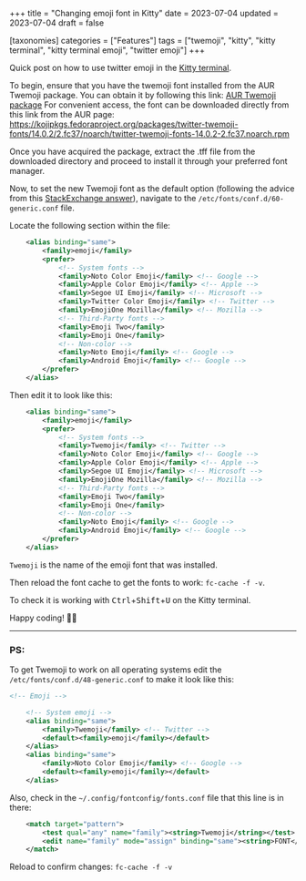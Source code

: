 +++
title = "Changing emoji font in Kitty"
date = 2023-07-04
updated = 2023-07-04
draft = false

[taxonomies]
categories = ["Features"]
tags = ["twemoji", "kitty", "kitty terminal", "kitty terminal emoji", "twitter emoji"]
+++

Quick post on how to use twitter emoji in the [Kitty terminal](https://sw.kovidgoyal.net/kitty/).

<!-- more -->

To begin, ensure that you have the twemoji font installed from the AUR Twemoji package. You can obtain it by following this link: [AUR Twemoji package](https://aur.archlinux.org/packages/ttf-twemoji) For convenient access, the font can be downloaded directly from this link from the AUR page: <https://kojipkgs.fedoraproject.org/packages/twitter-twemoji-fonts/14.0.2/2.fc37/noarch/twitter-twemoji-fonts-14.0.2-2.fc37.noarch.rpm>

Once you have acquired the package, extract the .tff file from the downloaded directory and proceed to install it through your preferred font manager.

Now, to set the new Twemoji font as the default option (following the advice from this [StackExchange answer](https://askubuntu.com/questions/1161516/ubuntu-18-04-gnome-3-28-how-to-change-default-emoji-font-noto-color-emoji)), navigate to the `/etc/fonts/conf.d/60-generic.conf` file.

Locate the following section within the file:
```xml
	<alias binding="same">
		<family>emoji</family>
		<prefer>
			<!-- System fonts -->
			<family>Noto Color Emoji</family> <!-- Google -->
			<family>Apple Color Emoji</family> <!-- Apple -->
			<family>Segoe UI Emoji</family> <!-- Microsoft -->
            <family>Twitter Color Emoji</family> <!-- Twitter -->
			<family>EmojiOne Mozilla</family> <!-- Mozilla -->
			<!-- Third-Party fonts -->
			<family>Emoji Two</family>
			<family>Emoji One</family>
			<!-- Non-color -->
			<family>Noto Emoji</family> <!-- Google -->
			<family>Android Emoji</family> <!-- Google -->
		</prefer>
	</alias>
```

Then edit it to look like this:
```xml
	<alias binding="same">
		<family>emoji</family>
		<prefer>
			<!-- System fonts -->
			<family>Twemoji</family> <!-- Twitter -->
			<family>Noto Color Emoji</family> <!-- Google -->
			<family>Apple Color Emoji</family> <!-- Apple -->
			<family>Segoe UI Emoji</family> <!-- Microsoft -->
			<family>EmojiOne Mozilla</family> <!-- Mozilla -->
			<!-- Third-Party fonts -->
			<family>Emoji Two</family>
			<family>Emoji One</family>
			<!-- Non-color -->
			<family>Noto Emoji</family> <!-- Google -->
			<family>Android Emoji</family> <!-- Google -->
		</prefer>
	</alias>
```
`Twemoji` is the name of the emoji font that was installed.

Then reload the font cache to get the fonts to work: `fc-cache -f -v`.

To check it is working with <kbd>Ctrl</kbd>+<kbd>Shift</kbd>+<kbd>U</kbd> on the Kitty terminal.

Happy coding! 🧑‍💻

___

### PS:

To get Twemoji to work on all operating systems edit the `/etc/fonts/conf.d/48-generic.conf` to make it look like this:
```xml
<!-- Emoji -->

	<!-- System emoji -->
	<alias binding="same">
		<family>Twemoji</family> <!-- Twitter -->
		<default><family>emoji</family></default>
	</alias>
	<alias binding="same">
		<family>Noto Color Emoji</family> <!-- Google -->
		<default><family>emoji</family></default>
	</alias>
```

Also, check in the `~/.config/fontconfig/fonts.conf` file that this line is in there:
```xml
    <match target="pattern">
        <test qual="any" name="family"><string>Twemoji</string></test>
        <edit name="family" mode="assign" binding="same"><string>FONT</string></edit>
    </match>
```

Reload to confirm changes: `fc-cache -f -v`